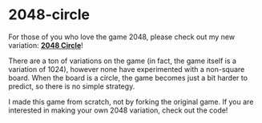 # 2048-circle
For those of you who love the game 2048, please check out my new variation: **[2048 Circle](http://kiraprograms.com/2048-circle)**! 

There are a ton of variations on the game (in fact, the game itself is a variation of 1024), however none have experimented with a non-square board. When the board is a circle, the game becomes just a bit harder to predict, so there is no simple strategy. 

I made this game from scratch, not by forking the original game. If you are interested in making your own 2048 variation, check out the code!
